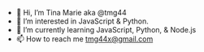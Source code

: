 - 👋 Hi, I’m Tina Marie aka @tmg44
- 👀 I’m interested in JavaScript & Python.
- 🌱 I’m currently learning JavaScript, Python, & Node.js
- 📫 How to reach me tmg44x@gmail.com

<!---
tmg44/tmg44 is a ✨ special ✨ repository because its `README.md` (this file) appears on your GitHub profile.
You can click the Preview link to take a look at your changes.
--->
